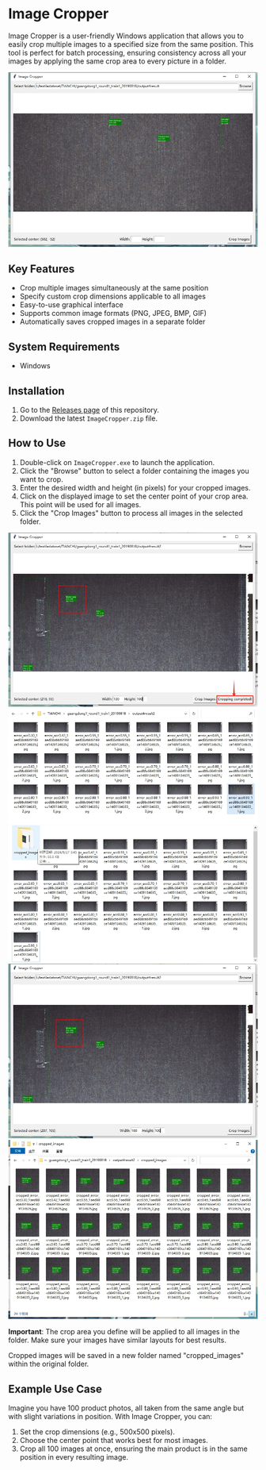 # Image Cropper

Image Cropper is a user-friendly Windows application that allows you to easily crop multiple images to a specified size from the same position. This tool is perfect for batch processing, ensuring consistency across all your images by applying the same crop area to every picture in a folder.

![Image Cropper Overview](https://github.com/Mnster00/ImageBatchCropping/blob/main/1.png)

## Key Features

- Crop multiple images simultaneously at the same position
- Specify custom crop dimensions applicable to all images
- Easy-to-use graphical interface
- Supports common image formats (PNG, JPEG, BMP, GIF)
- Automatically saves cropped images in a separate folder

## System Requirements

- Windows 

## Installation

1. Go to the [Releases page](https://github.com/Mnster00/ImageBatchCropping/releases) of this repository.
2. Download the latest `ImageCropper.zip` file.

## How to Use

1. Double-click on `ImageCropper.exe` to launch the application.
2. Click the "Browse" button to select a folder containing the images you want to crop.
3. Enter the desired width and height (in pixels) for your cropped images.
4. Click on the displayed image to set the center point of your crop area. This point will be used for all images.
5. Click the "Crop Images" button to process all images in the selected folder.

![Usage Steps 1](https://github.com/Mnster00/ImageBatchCropping/blob/main/2.png)
![Usage Steps 2](https://github.com/Mnster00/ImageBatchCropping/blob/main/3.png)
![Usage Steps 3](https://github.com/Mnster00/ImageBatchCropping/blob/main/4.png)
![Usage Steps 4](https://github.com/Mnster00/ImageBatchCropping/blob/main/5.png)
![Usage Steps_5](https://github.com/Mnster00/ImageBatchCropping/blob/main/6.png)

**Important**: The crop area you define will be applied to all images in the folder. Make sure your images have similar layouts for best results.

Cropped images will be saved in a new folder named "cropped_images" within the original folder.

## Example Use Case

Imagine you have 100 product photos, all taken from the same angle but with slight variations in position. With Image Cropper, you can:
1. Set the crop dimensions (e.g., 500x500 pixels).
2. Choose the center point that works best for most images.
3. Crop all 100 images at once, ensuring the main product is in the same position in every resulting image.

